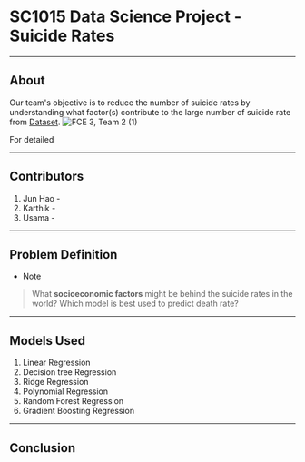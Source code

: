 # SC1015 Data Science Project - **Suicide Rates**
----------------
## About
Our team's objective is to reduce the number of suicide rates by understanding what factor(s) contribute to the large number of suicide rate from [Dataset]( https://www.kaggle.com/datasets/ronaldonyango/global-suicide-rates-1990-to-2022).
![FCE 3, Team 2 (1)](https://github.com/UsamaBafana/SC1015/assets/63994902/8ca7f055-36c0-4021-9da0-91032c290ed6)

For detailed 

-----
## Contributors 
1. Jun Hao -
2. Karthik -
3. Usama -

-----
## Problem Definition
- > [!NOTE]
> What **socioeconomic factors** might be behind the suicide rates in the world?
> Which model is best used to predict death rate?
----
## Models Used
1. Linear Regression
2. Decision tree Regression
3. Ridge Regression
4. Polynomial Regression
5. Random Forest Regression
6. Gradient Boosting Regression
-----
## Conclusion

